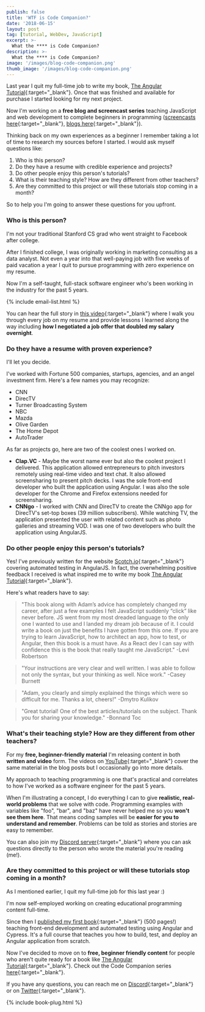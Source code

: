 ```yaml
---
publish: false
title: 'WTF is Code Companion?'
date: '2018-06-15'
layout: post
tag: [tutorial, WebDev, JavaScript]
excerpt: >-
  What the **** is Code Companion?
description: >-
  What the **** is Code Companion?
image: '/images/blog-code-companion.png'
thumb_image: '/images/blog-code-companion.png'
---
```


Last year I quit my full-time job to write my book, [The Angular Tutorial](http://www.angulartutorial.org/){:target="_blank"}. Once that was finished and available for purchase I started looking for my next project.

Now I'm working on a **free blog and screencast series** teaching JavaScript and web development to complete beginners in programming ([screencasts here](https://www.youtube.com/watch?v=qgkEjEA23L4&list=PLsZjlbJIu0a9W8otpkC9bDKMcRb24DpbC){:target="_blank"}, [blogs here](http://atom-morgan.github.io/tutorials/){:target="_blank"}).

Thinking back on my own experiences as a beginner I remember taking a lot of time to research my sources before I started. I would ask myself questions like:

1. Who is this person?
1. Do they have a resume with credible experience and projects?
1. Do other people enjoy this person's tutorials?
1. What is their teaching style? How are they different from other teachers?
1. Are they committed to this project or will these tutorials stop coming in a month?

So to help you I'm going to answer these questions for you upfront.

### Who is this person?

I'm not your traditional Stanford CS grad who went straight to Facebook after college.

After I finished college, I was originally working in marketing consulting as a data analyst. Not even a year into that well-paying job with five weeks of paid vacation a year I quit to pursue programming with zero experience on my resume.

Now I'm a self-taught, full-stack software engineer who's been working in the industry for the past 5 years.

{% include email-list.html %}

You can hear the full story in [this video](https://youtu.be/u6Egm0bIP7k){:target="_blank"} where I walk you through every job on my resume and provide lessons I learned along the way including **how I negotiated a job offer that doubled my salary overnight**.

### Do they have a resume with proven experience?

I'll let you decide.

I've worked with Fortune 500 companies, startups, agencies, and an angel investment firm. Here's a few names you may recognize:

* CNN
* DirecTV
* Turner Broadcasting System
* NBC
* Mazda
* Olive Garden
* The Home Depot
* AutoTrader

As far as projects go, here are two of the coolest ones I worked on.

* **Clap.VC** - Maybe the worst name ever but also the coolest project I delivered. This application allowed entrepreneurs to pitch investors remotely using real-time video and text chat. It also allowed screensharing to present pitch decks. I was the sole front-end developer who built the application using Angular. I was also the sole developer for the Chrome and Firefox extensions needed for screensharing.
* **CNNgo** - I worked with CNN and DirecTV to create the CNNgo app for DirecTV's set-top boxes (39 million subscribers). While watching TV, the application presented the user with related content such as photo galleries and streaming VOD. I was one of two developers who built the application using AngularJS.

### Do other people enjoy this person's tutorials?

Yes! I've previously written for the website [Scotch.io](https://scotch.io/@adam-morgan){:target="_blank"} covering automated testing in AngularJS. In fact, the overwhelming positive feedback I received is what inspired me to write my book [The Angular Tutorial](http://www.angulartutorial.org/){:target="_blank"}.

Here's what readers have to say:

> "This book along with Adam’s advice has completely changed my career, after just a few examples I felt JavaScript suddenly “click” like never before. JS went from my most dreaded language to the only one I wanted to use and I landed my dream job because of it. I could write a book on just the benefits I have gotten from this one. If you are trying to learn JavaScript, how to architect an app, how to test, or Angular, then this book is a must have. As a React dev I can say with confidence this is the book that really taught me JavaScript." -Levi Robertson

> "Your instructions are very clear and well written. I was able to follow not only the syntax, but your thinking as well. Nice work." -Casey Burnett

> "Adam, you clearly and simply explained the things which were so difficult for me. Thanks a lot, cheers!" -Dmytro Kulikov

> "Great tutorial! One of the best articles/tutorials on the subject. Thank you for sharing your knowledge." -Bonnard Toc

### What's their teaching style? How are they different from other teachers?

For my **free, beginner-friendly material** I'm releasing content in both **written and video** form. The videos on [YouTube](https://www.youtube.com/watch?v=qgkEjEA23L4&list=PLsZjlbJIu0a9W8otpkC9bDKMcRb24DpbC){:target="_blank"} cover the same material in the blog posts but I occasionally go into more details.

My approach to teaching programming is one that's practical and correlates to how I've worked as a software engineer for the past 5 years.

When I'm illustrating a concept, I do everything I can to give **realistic, real-world problems** that we solve with code. Programming examples with variables like "foo", "bar", and "baz" have never helped me so you **won't see them here**. That means coding samples will be **easier for you to understand and remember**. Problems can be told as stories and stories are easy to remember.

You can also join my [Discord server](https://discord.gg/xMc7n3Z){:target="_blank"} where you can ask questions directly to the person who wrote the material you're reading (me!).

### Are they committed to this project or will these tutorials stop coming in a month?

As I mentioned earlier, I quit my full-time job for this last year :)

I'm now self-employed working on creating educational programming content full-time.

Since then I [published my first book](https://www.amazon.com/Angular-Tutorial-Front-End-Development-Automated/dp/1980891419/ref=la_B07CMC6CL8_1_1?s=books&ie=UTF8&qid=1529067875&sr=1-1){:target="_blank"} (500 pages!) teaching front-end development and automated testing using Angular and Cypress. It's a full course that teaches you how to build, test, and deploy an Angular application from scratch.

Now I've decided to move on to **free, beginner friendly content** for people who aren't quite ready for a book like [The Angular Tutorial](http://www.angulartutorial.org/){:target="_blank"}. Check out the Code Companion series [here](http://atom-morgan.github.io/tutorials/){:target="_blank"}.

If you have any questions, you can reach me on [Discord](https://discord.gg/xMc7n3Z){:target="_blank"} or on [Twitter](https://twitter.com/atommorgan){:target="_blank"}.

{% include book-plug.html %}

